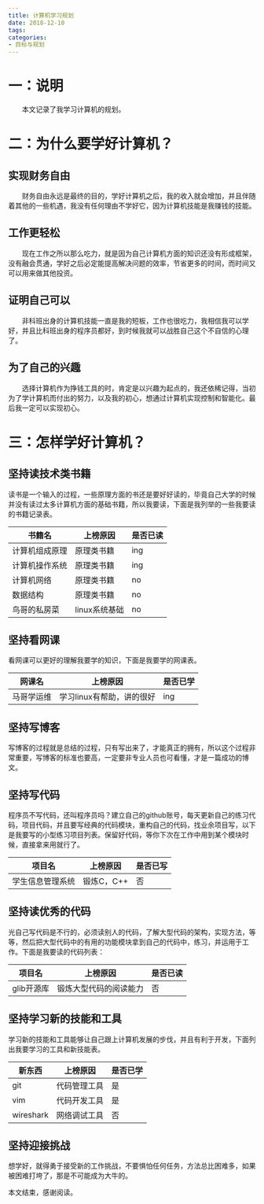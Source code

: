 ```yaml
---
title: 计算机学习规划
date: 2018-12-10
tags:
categories: 
- 目标与规划
---
```

# 一：说明
　　本文记录了我学习计算机的规划。
<!-- more --> 
# 二：为什么要学好计算机？
实现财务自由
-----------
　　财务自由永远是最终的目的，学好计算机之后，我的收入就会增加，并且伴随着其他的一些机遇，我没有任何理由不学好它，因为计算机技能是我赚钱的技能。

工作更轻松
------
　　现在工作之所以那么吃力，就是因为自己计算机方面的知识还没有形成框架，没有融会贯通，学好之后必定能提高解决问题的效率，节省更多的时间，而时间又可以用来做其他投资。

证明自己可以
-----
　　非科班出身的计算机技能一直是我的短板，工作也很吃力，我相信我可以学好，并且比科班出身的程序员都好，到时候我就可以战胜自己这个不自信的心理了。

为了自己的兴趣
------
　　选择计算机作为挣钱工具的时，肯定是以兴趣为起点的，我还依稀记得，当初为了学计算机而付出的努力，以及我的初心，想通过计算机实现控制和智能化。最后我一定可以实现初心。

# 三：怎样学好计算机？
坚持读技术类书籍
---
读书是一个输入的过程，一些原理方面的书还是要好好读的，毕竟自己大学的时候并没有读过太多计算机方面的基础书籍，所以我要读，下面是我列举的一些我要读的书籍记录表。

|书籍名|上榜原因  |是否已读|
|--|--|--|
| 计算机组成原理 | 原理类书籍 |ing|
| 计算机操作系统 | 原理类书籍 |ing|
| 计算机网络 | 原理类书籍 |no|
| 数据结构 | 原理类书籍 |no|
|鸟哥的私房菜|linux系统基础|no|

坚持看网课
----
看网课可以更好的理解我要学的知识，下面是我要学的网课表。

|网课名|上榜原因  |是否已学|
|--|--|--|
| 马哥学运维 | 学习linux有帮助，讲的很好 |ing|

坚持写博客
-----
写博客的过程就是总结的过程，只有写出来了，才能真正的拥有，所以这个过程非常重要，写博客的标准也要高，一定要非专业人员也可看懂，才是一篇成功的博文。

坚持写代码
-----
程序员不写代码，还叫程序员吗？建立自己的github账号，每天更新自己的练习代码，项目代码，并且要写经典的代码模块，重构自己的代码，找业余项目写，以下是我要写的小型练习项目列表。保留好代码，等你下次在工作中用到某个模块时候，直接拿来用就行了。

|项目名|上榜原因 |是否已写|
|--|--|--|
| 学生信息管理系统 | 锻炼C，C++ |否|

坚持读优秀的代码
---
光自己写代码是不行的，必须读别人的代码，了解大型代码的架构，实现方法，等等，然后把大型代码中的有用的功能模块拿到自己的代码中，练习，并运用于工作。下面是我要读的代码列表：

|项目名|上榜原因 |是否已读|
|--|--|--|
| glib开源库 | 锻炼大型代码的阅读能力 |否|

坚持学习新的技能和工具
----
学习新的技能和工具能够让自己跟上计算机发展的步伐，并且有利于开发，下面列出我要学习的工具和新技能表。

|新东西|上榜原因 |是否已学|
|--|--|--|
|  git| 代码管理工具 |是|
|vim|代码开发工具|是|
|wireshark|网络调试工具|否|

坚持迎接挑战
-----
想学好，就得勇于接受新的工作挑战，不要惧怕任何任务，方法总比困难多，如果被困难打垮了，那是不可能成为大牛的。

本文结束，感谢阅读。


